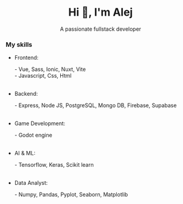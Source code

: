 <h1 align="center">Hi 👋, I'm Alej</h1>
<p align="center">A passionate fullstack developer</p>

<h3 align="left">My skills</h3>

<ul>
  <div>
    <li>Frontend:</li>
    <p>
    - Vue, Sass, Ionic, Nuxt, Vite </br>
    - Javascript, Css, Html
    </p>
  </div>
  </br>
  <div>
    <li>Backend:</li>
    <p> 
      - Express, Node JS, PostgreSQL, Mongo DB, Firebase, Supabase
    </p>
  </div>
  </br>
  <div>
    <li>Game Development:</li>
    <p>
      - Godot engine
    </p>
  </div>
  </br>
  <div>
    <li>AI & ML:</li>
    <p>
      - Tensorflow, Keras, Scikit learn
    </p>
  </div>
  </br>
  <div>
    <li>Data Analyst:</li>
    <p>
      - Numpy, Pandas, Pyplot, Seaborn, Matplotlib
    </p>
  </div>
</ul>


